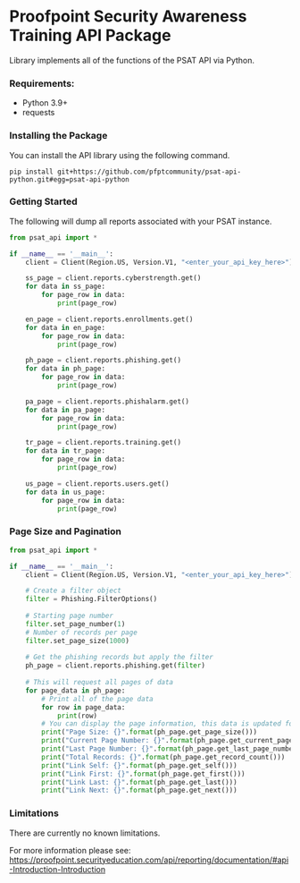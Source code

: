 # Proofpoint Security Awareness Training API Package

Library implements all of the functions of the PSAT API via Python.

### Requirements:

* Python 3.9+
* requests
 
### Installing the Package
You can install the API library using the following command. 
```
pip install git+https://github.com/pfptcommunity/psat-api-python.git#egg=psat-api-python
```

### Getting Started
The following will dump all reports associated with your PSAT instance.
```python
from psat_api import *

if __name__ == '__main__':
    client = Client(Region.US, Version.V1, "<enter_your_api_key_here>")

    ss_page = client.reports.cyberstrength.get()
    for data in ss_page:
        for page_row in data:
            print(page_row)

    en_page = client.reports.enrollments.get()
    for data in en_page:
        for page_row in data:
            print(page_row)

    ph_page = client.reports.phishing.get()
    for data in ph_page:
        for page_row in data:
            print(page_row)

    pa_page = client.reports.phishalarm.get()
    for data in pa_page:
        for page_row in data:
            print(page_row)

    tr_page = client.reports.training.get()
    for data in tr_page:
        for page_row in data:
            print(page_row)

    us_page = client.reports.users.get()
    for data in us_page:
        for page_row in data:
            print(page_row)
```

### Page Size and Pagination

```python
from psat_api import *

if __name__ == '__main__':
    client = Client(Region.US, Version.V1, "<enter_your_api_key_here>")

    # Create a filter object
    filter = Phishing.FilterOptions()
    
    # Starting page number
    filter.set_page_number(1)
    # Number of records per page
    filter.set_page_size(1000)
    
    # Get the phishing records but apply the filter
    ph_page = client.reports.phishing.get(filter)
    
    # This will request all pages of data
    for page_data in ph_page:
        # Print all of the page data 
        for row in page_data:
            print(row)
        # You can display the page information, this data is updated for every page of data
        print("Page Size: {}".format(ph_page.get_page_size()))
        print("Current Page Number: {}".format(ph_page.get_current_page_number()))
        print("Last Page Number: {}".format(ph_page.get_last_page_number()))
        print("Total Records: {}".format(ph_page.get_record_count()))
        print("Link Self: {}".format(ph_page.get_self()))
        print("Link First: {}".format(ph_page.get_first()))
        print("Link Last: {}".format(ph_page.get_last()))
        print("Link Next: {}".format(ph_page.get_next()))
```

### Limitations
There are currently no known limitations. 

For more information please see: https://proofpoint.securityeducation.com/api/reporting/documentation/#api-Introduction-Introduction
